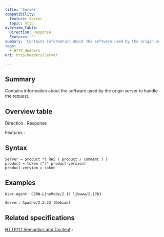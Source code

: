 ```yaml
---
title: 'Server'
compatibility:
  feature: Server
  topic: http
overview_table:
  Direction: Response
  Features: ''
summary: 'Contains information about the software used by the origin server to handle the request.'
tags:
  - HTTP_Headers
uri: http/headers/Server

---
```

## Summary

Contains information about the software used by the origin server to handle the request.

## Overview table

Direction
:   Response

Features
:

## Syntax

    Server = product *( RWS ( product / comment ) )
    product = token ["/" product-version]
    product-version = token

## Examples

```
User-Agent: CERN-LineMode/2.15 libwww/2.17b3
```

``` html
Server: Apache/2.2.22 (Debian)
```

## Related specifications

[HTTP/1.1 Semantics and Content](http://tools.ietf.org/html/rfc7231#section-7.4.2)
:

